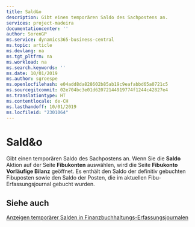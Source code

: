 ```yaml
---
title: Sald&o
description: Gibt einen temporären Saldo des Sachpostens an.
services: project-madeira
documentationcenter: ''
author: SorenGP
ms.service: dynamics365-business-central
ms.topic: article
ms.devlang: na
ms.tgt_pltfrm: na
ms.workload: na
ms.search.keywords: ''
ms.date: 10/01/2019
ms.author: sgroespe
ms.openlocfilehash: e04add8da828602b85ab19c9eafabbd65a0721c5
ms.sourcegitcommit: 02e704bc3e01d62072144919774f1244c42827e4
ms.translationtype: HT
ms.contentlocale: de-CH
ms.lasthandoff: 10/01/2019
ms.locfileid: "2301064"
---
```

# <a name="balance"></a>Sald&o
Gibt einen temporären Saldo des Sachpostens an. Wenn Sie die **Saldo** Aktion auf der Seite **Fibukonten** auswählen, wird die Seite **Fibukonto Vorläufige Bilanz** geöffnet. Es enthält den Saldo der definitiv gebuchten Fibuposten sowie den Saldo der Posten, die im aktuellen Fibu-Erfassungsjournal gebucht wurden.  

## <a name="see-also"></a>Siehe auch  
 [Anzeigen temporärer Salden in Finanzbuchhaltungs-Erfassungsjournalen](how-to-view-temporary-balances-in-general-ledger-journals.md)
